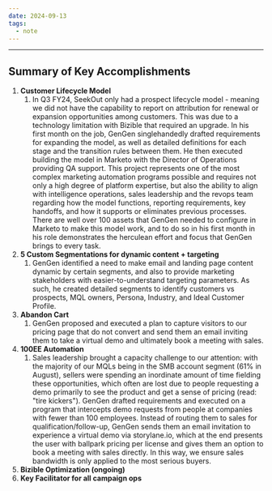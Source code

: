 ```yaml
---
date: 2024-09-13
tags:
  - note
---
```

---


## Summary of Key Accomplishments
1. **Customer Lifecycle Model**
	1. In Q3 FY24, SeekOut only had a prospect lifecycle model - meaning we did not have the capability to report on attribution for renewal or expansion opportunities among customers. This was due to a technology limitation with Bizible that required an upgrade. In his first month on the job, GenGen singlehandedly drafted requirements for expanding the model, as well as detailed definitions for each stage and the transition rules between them. He then executed building the model in Marketo with the Director of Operations providing QA support. This project represents one of the most complex marketing automation programs possible and requires not only a high degree of platform expertise, but also the ability to align with intelligence operations, sales leadership and the revops team regarding how the model functions, reporting requirements, key handoffs, and how it supports or eliminates previous processes. There are well over 100 assets that GenGen needed to configure in Marketo to make this model work, and to do so in his first month in his role demonstrates the herculean effort and focus that GenGen brings to every task.
2. **5 Custom Segmentations for dynamic content + targeting**
	1. GenGen identified a need to make email and landing page content dynamic by certain segments, and also to provide marketing stakeholders with easier-to-understand targeting parameters. As such, he created detailed segments to identify customers vs prospects, MQL owners, Persona, Industry, and Ideal Customer Profile.
3. **Abandon Cart**
	1. GenGen proposed and executed a plan to capture visitors to our pricing page that do not convert and send them an email inviting them to take a virtual demo and ultimately book a meeting with sales.
4. **100EE Automation**
	1. Sales leadership brought a capacity challenge to our attention: with the majority of our MQLs being in the SMB account segment (61% in August), sellers were spending an inordinate amount of time fielding these opportunities, which often are lost due to people requesting a demo primarily to see the product and get a sense of pricing (read: "tire kickers"). GenGen drafted requirements and executed on a program that intercepts demo requests from people at companies with fewer than 100 employees. Instead of routing them to sales for qualification/follow-up, GenGen sends them an email invitation to experience a virtual demo via storylane.io, which at the end presents the user with ballpark pricing per license and gives them an option to book a meeting with sales directly. In this way, we ensure sales bandwidth is only applied to the most serious buyers.
5. **Bizible Optimization (ongoing)**
6. **Key Facilitator for all campaign ops**